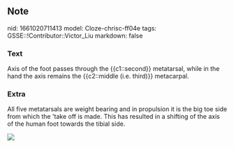 ## Note
nid: 1661020711413
model: Cloze-chrisc-ff04e
tags: GSSE::!Contributor::Victor_Liu
markdown: false

### Text
Axis of the foot passes through the {{c1::second}} metatarsal, while in the hand the axis remains the {{c2::middle (i.e. third)}} metacarpal.

### Extra
All five metatarsals are weight bearing and in propulsion it is the
big toe side from which the 'take off is made. This has resulted in
a shifting of the axis of the human foot towards the tibial side.
<div><img src=
"paste-383888e5fd7499edac3cd5635a24dc9f7a92168a.jpg"></div>
